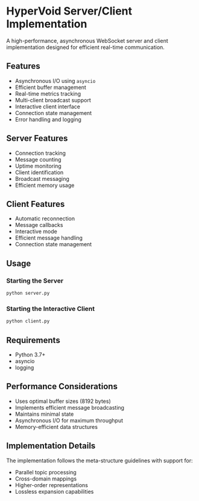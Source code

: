 # HyperVoid Server/Client Implementation

A high-performance, asynchronous WebSocket server and client implementation designed for efficient real-time communication.

## Features

- Asynchronous I/O using `asyncio`
- Efficient buffer management
- Real-time metrics tracking
- Multi-client broadcast support
- Interactive client interface
- Connection state management
- Error handling and logging

## Server Features

- Connection tracking
- Message counting
- Uptime monitoring
- Client identification
- Broadcast messaging
- Efficient memory usage

## Client Features

- Automatic reconnection
- Message callbacks
- Interactive mode
- Efficient message handling
- Connection state management

## Usage

### Starting the Server

```bash
python server.py
```

### Starting the Interactive Client

```bash
python client.py
```

## Requirements

- Python 3.7+
- asyncio
- logging

## Performance Considerations

- Uses optimal buffer sizes (8192 bytes)
- Implements efficient message broadcasting
- Maintains minimal state
- Asynchronous I/O for maximum throughput
- Memory-efficient data structures

## Implementation Details

The implementation follows the meta-structure guidelines with support for:
- Parallel topic processing
- Cross-domain mappings
- Higher-order representations
- Lossless expansion capabilities
